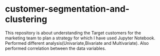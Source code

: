 # customer-segmentation-and-clustering
This repository is about understanding the Target customers for the marketing team to plan a strategy for which I have used Jupyter Notebook.
Performed different analysis(Univariate,Bivariate and Multivariate). 
Also performed correlation between the data variables.
